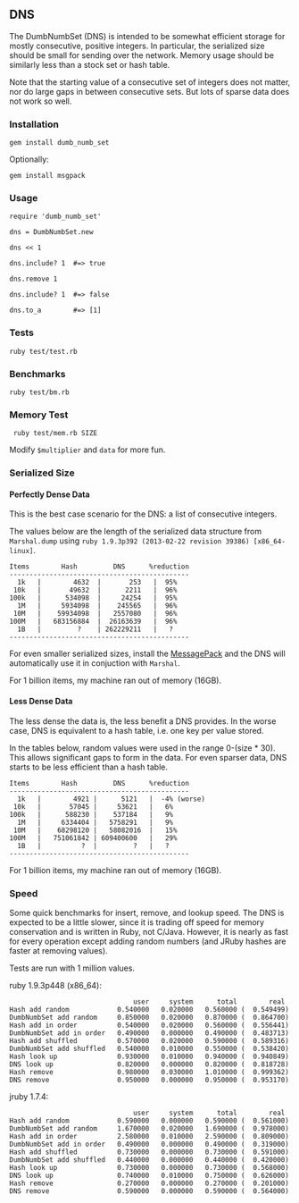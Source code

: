 ## DNS

The DumbNumbSet (DNS) is intended to be somewhat efficient storage for mostly
consecutive, positive integers. In particular, the serialized size should be
small for sending over the network. Memory usage should be similarly less than
a stock set or hash table.

Note that the starting value of a consecutive set of integers does not matter,
nor do large gaps in between consecutive sets. But lots of sparse data does not
work so well.

### Installation

    gem install dumb_numb_set

Optionally:

    gem install msgpack

### Usage

    require 'dumb_numb_set'

    dns = DumbNumbSet.new

    dns << 1

    dns.include? 1  #=> true

    dns.remove 1

    dns.include? 1  #=> false

    dns.to_a        #=> [1]

### Tests

    ruby test/test.rb

### Benchmarks

    ruby test/bm.rb

### Memory Test

     ruby test/mem.rb SIZE

Modify `$multiplier` and `data` for more fun.

### Serialized Size

#### Perfectly Dense Data

This is the best case scenario for the DNS: a list of consecutive integers.

The values below are the length of the serialized data structure from `Marshal.dump`
using `ruby 1.9.3p392 (2013-02-22 revision 39386) [x86_64-linux]`.

    Items        Hash         DNS      %reduction
    ---------------------------------------------
      1k   |        4632  |       253   |  95%
     10k   |       49632  |      2211   |  96%
    100k   |      534098  |     24254   |  95%
      1M   |     5934098  |    245565   |  96%
     10M   |    59934098  |   2557080   |  96%
    100M   |   683156884  |  26163639   |  96%
      1B   |         ?    | 262229211   |   ?
    ---------------------------------------------

For even smaller serialized sizes, install the [MessagePack](http://msgpack.org/)
and the DNS will automatically use it in conjuction with `Marshal`.

For 1 billion items, my machine ran out of memory (16GB).

#### Less Dense Data

The less dense the data is, the less benefit a DNS provides. In the worse case,
DNS is equivalent to a hash table, i.e. one key per value stored.

In the tables below, random values were used in the range 0-(size * 30). This
allows significant gaps to form in the data. For even sparser data, DNS
starts to be less efficient than a hash table.

    Items        Hash         DNS      %reduction
    ---------------------------------------------
      1k   |        4921 |      5121   |  -4% (worse)
     10k   |       57045 |     53621   |   6%
    100k   |      588230 |    537184   |   9%
      1M   |     6334404 |   5758291   |   9%
     10M   |    68298120 |   58082016  |   15%
    100M   |   751061842 | 609400600   |   29%
      1B   |          ?  |         ?   |   ?
    ---------------------------------------------


For 1 billion items, my machine ran out of memory (16GB).

### Speed

Some quick benchmarks for insert, remove, and lookup speed. The DNS is expected to
be a little slower, since it is trading off speed for memory conservation and
is written in Ruby, not C/Java. However, it is nearly as fast for every
operation except adding random numbers (and JRuby hashes are faster at removing
values).

Tests are run with 1 million values.

ruby 1.9.3p448 (x86\_64):
```
                               user     system      total        real
Hash add random            0.540000   0.020000   0.560000 (  0.549499)
DumbNumbSet add random     0.850000   0.020000   0.870000 (  0.864700)
Hash add in order          0.540000   0.020000   0.560000 (  0.556441)
DumbNumbSet add in order   0.490000   0.000000   0.490000 (  0.483713)
Hash add shuffled          0.570000   0.020000   0.590000 (  0.589316)
DumbNumbSet add shuffled   0.540000   0.010000   0.550000 (  0.538420)
Hash look up               0.930000   0.010000   0.940000 (  0.940849)
DNS look up                0.820000   0.000000   0.820000 (  0.818728)
Hash remove                0.980000   0.030000   1.010000 (  0.999362)
DNS remove                 0.950000   0.000000   0.950000 (  0.953170)
```

jruby 1.7.4:
```
                               user     system      total        real
Hash add random            0.590000   0.000000   0.590000 (  0.561000)
DumbNumbSet add random     1.670000   0.020000   1.690000 (  0.978000)
Hash add in order          2.580000   0.010000   2.590000 (  0.809000)
DumbNumbSet add in order   0.490000   0.000000   0.490000 (  0.319000)
Hash add shuffled          0.730000   0.000000   0.730000 (  0.591000)
DumbNumbSet add shuffled   0.440000   0.000000   0.440000 (  0.420000)
Hash look up               0.730000   0.000000   0.730000 (  0.568000)
DNS look up                0.740000   0.010000   0.750000 (  0.626000)
Hash remove                0.270000   0.000000   0.270000 (  0.201000)
DNS remove                 0.590000   0.000000   0.590000 (  0.564000)
```
